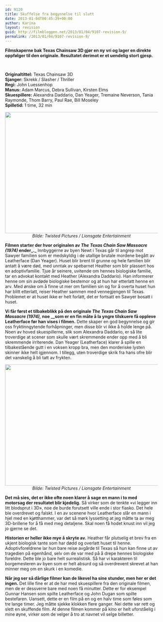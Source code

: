 ```yaml
---
id: 9120
title: Skuffelse fra begynnelse til slutt
date: 2013-01-04T00:45:29+00:00
author: Karina
layout: revision
guid: http://filmbloggen.net/2013/01/04/9107-revision-9/
permalink: /2013/01/04/9107-revision-9/
---
```

 **Filmskaperne bak Texas Chainsaw 3D gjør en ny vri og lager en direkte oppfølger til den originale. Resultatet derimot er et uendelig stort gjesp.**

&nbsp;

**Originaltittel:** Texas Chainsaw 3D  
**Sjanger:** Skrekk / Slasher / Thriller  
**Regi:** John Luessenhop  
**Manus:** Adam Marcus, Debra Sullivan, Kirsten Elms  
**Skuespillere:** Alexandra Daddario, Dan Yeager, Tremaine Neverson, Tania Raymonde, Thom Barry, Paul Rae, Bill Moseley  
**Spilletid:** 1 time, 32 min

<p style="text-align: center">
  <a href="http://filmbloggen.net/?attachment_id=9111" rel="attachment wp-att-9111"><img class="aligncenter size-full wp-image-9111" src="http://filmbloggen.net/wp-content/uploads//2013/01/bilde-texas-chainsaw-3D-01.jpg" alt="" width="601" height="400" /></a><em>Bilde: Twisted Pictures / Lionsgate Entertainment</em>
</p>

**Filmen starter der hvor originalen av _The Texas Chain Saw Massacre (1974)_ ender_._** Innbyggerne av byen Newt i Texas går til angrep mot Sawyer familien som er medskyldig i de utallige brutale mordene begått av Leatherface (Dan Yeager). Huset blir brent til grunne og hele familien blir antatt å være død, med unntak av spebarnet Heather som blir plassert hos en adoptivfamilie. Tjue år seinere, uvitende om hennes biologiske familie, tar en advokat kontakt med Heather (Alexandra Daddario). Han informerer henne om sin avdøde biologiske bestemor og at hun har etterlatt henne en arv. Med ønske om å finne ut mer om familien sin og for å overta huset hun har blitt etterlatt, reiser Heather sammen med vennegjengen til Texas. Problemet er at huset ikke er helt forlatt, det er fortsatt en Sawyer bosatt i huset.

**Vi får først et tilbakeblikk på den originale _The Texas Chain Saw Massacre (1974),_ noe __som er en fin måte å la yngre tilskuere få oppleve Leatherface før han vises i filmen.** Dette skaper en god begynnelse og gir oss fryktinngytende forhåpninger, men disse blir vi ikke å holde lenge på. Noen av hoved skuespillerne, slik som Alexandra Daddario, er så lite troverdige at scener som skulle vært skremmende ender opp med å bli skremmende irriterende. Dan Yeager (Leatherface) klarer å spille en tilbakestående gutt i en voksen kropp bra, men den morderiske lysten skinner ikke helt igjennom. I tillegg, uten troverdige skrik fra hans ofre blir det vanskelig å bli tatt av frykten.

<p style="text-align: center">
  <a href="http://filmbloggen.net/?attachment_id=9112" rel="attachment wp-att-9112"><img class="aligncenter size-full wp-image-9112" src="http://filmbloggen.net/wp-content/uploads//2013/01/bilde-texas-chainsaw-3D-02.jpg" alt="" width="601" height="400" /></a><em>Bilde: Twisted Pictures / Lionsgate Entertainment</em>
</p>

**Det må sies, det er ikke ofte noen klarer å sage en mann i to med motorsag der resultatet blir kjedelig.** Så virker som de tenkte &laquo;vi legger inn litt blodsprut i 3D&raquo;, noe de burde forutsett ville ende i stor fiasko. Det hele ble overdrevet og falskt. I en av scenene hvor Leatherface slår en mann i hjel med en kjøtthammer, var det så mørk lyssetting at jeg måtte ta av meg 3D-brillene for å få med meg detaljene. Skal noen få hodet knust inn vil jeg jo gjerne se det.

**Historien er heller ikke mye å skryte av.** Heather får plutselig et brev fra en ukjent biologisk tante som har dødd og overlatt huset til henne. Adoptivforeldrene lar hun bare reise avgårde til Texas så hun kan finne ut av tragedien på egenhånd, selv om de var med på å drepe hennes biologiske foreldre. Dette ble jo bare helt surrealistisk. Så har vi karakteren til borgemesteren av byen som er helt absurd og så overdrevent skrevet at han minner meg om en skurk i en komedie.

**Når jeg ser så dårlige filmer kan de likevel ha sine stunder, men her er det ingen.** Det lille fine er at de har med skuespillere fra den originale filmen, men de er dessverre bare med noen få minutter. Dette er for eksempel Gunnar Hansen som spilte Leatherface og John Dugan som spilte bestefaren. Uansett, dette er en film på en og en halv time som føles som tre lange timer. Jeg måtte sjekke klokken flere ganger. Nei dette var rett og slett en skuffende film. At denne filmen kommer på kino er helt uforståelig i mine øyne, virker som de velger å tro at navnet vil selge billetter.

<div class="video-shortcode">
</div>
